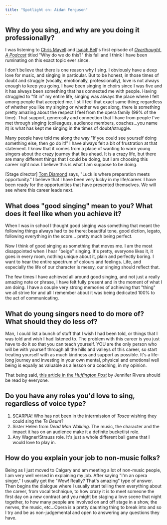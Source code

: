 ```yaml
---
title: "Spotlight on: Aidan Ferguson"
---
```


## Why do you sing, and why are you doing it professionally?

I was listening to [Chris Mayell](/chris-mayell-the-opera-career/) and [Isaiah Bell](/on-the-ego/)'s first episode of [*Overthought, A Podcast*](http://www.overthoughtpodcast.com/) titled "Why do we do this?" this fall and I think I have been ruminating on this exact topic ever since.  

I don't believe that there is one reason why I sing. I obviously have a deep love for music, and singing in particular. But to be honest, in those times of doubt and struggle (vocally, emotionally, professionally), love is not always enough to keep you going. I have been singing in choirs since I was five and it has always been something that has connected me with people. Having struggled to "fit in" my entire life, singing was always the place where I felt among people that accepted me. I still feel that exact same thing; regardless of whether you like my singing or whether we get along, there is something pretty amazing about the respect I feel from the opera family (99% of the time). That support, generosity and connection that I have from people I've met through singing (colleagues, audience members, coaches...you name it) is what has kept me singing in the times of doubt/struggle.   

Many people have told me along the way "If you could see yourself doing something else, then go do it!" I have always felt a bit of frustration at that statement.  I know that it comes from a place of wanting to warn young singers about the crazy journey that lies ahead.  It is a crazy life, but there are many different things that I could be doing, but I am choosing this career right now. I believe this is what I am suppose to be doing. 

[Stage director] [Tom Diamond](/tom-diamond-on-directing-opera/) says, "Luck is where preparation meets opportunity." I believe that I have been very lucky in my life/career. I have been ready for the opportunities that have presented themselves.  We will see where this career leads next. 

## What does "good singing" mean to you? What does it feel like when you achieve it?

When I was in school I thought good singing was something that meant the following things always had to be there: beautiful tone, good diction, legato, following everything in the score... pretty much being perfect.  

Now I think of good singing as something that moves me. I am the most disappointed when I hear "beige" singing. It's pretty, everyone likes it, it goes in every room, nothing unique about it, plain and perfectly boring. I want to hear the entire spectrum of colours and feelings. Life, and especially the life of our character is messy, our singing should reflect that. 

The few times I have achieved all around good singing, and not just a really amazing note or phrase, I have felt fully present and in the moment of what I am doing. I have a couple very strong memories of achieving that "thing" we all strive for and all I remember about it was being dedicated 100% to the act of communicating.

## What do young singers need to do more of? What should they do less of?

Man, I could list a bunch of stuff that I wish I had been told, or things that I was told and wish I had listened to. The problem with this career is you just have to do it so that you can teach yourself. YOU are the only person who will be with yourself through all the hills and valleys of this career, so start treating yourself with as much kindness and support as possible. It's a life-long journey and investing in your own mental, physical and emotional well being is equally as valuable as a lesson or a coaching, in my opinion.  

That being said, [this article in the *Huffington Post*](http://m.huffpost.com/us/entry/5590096) by Jennifer Rivera should be read by everyone. 

## Do you have any roles you'd love to sing, regardless of voice type?

1. SCARPIA! Who has not been in the intermission of *Tosca* wishing they could sing the *Te Deum*?
2. Sister Helen from *Dead Man Walking*. The music, the character and the impact it has on an audience make it a definite bucketlist role. 
3. Any Wagner/Strauss role. It's just a whole different ball game that I would love to play in. 

## How do you explain your job to non-music folks?

Being as I just moved to Calgary and am meeting a lot of non-music people, I am very well versed in explaining my job. After saying "I'm an opera singer," I usually get the "Wow! Really? That's amazing" type of answer. Then begins the dialogue where I usually start telling them everything about the career, from vocal technique, to how crazy it is to meet someone the first day on a new contract and you might be staging a love scene that night together, to how many people are involved on and off stage in a show, the nerves, the music, etc...Opera is a pretty daunting thing to break into and so I try and be as non-judgemental and open to answering any questions they have.  
